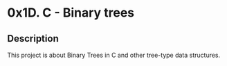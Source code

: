 # 0x1D. C - Binary trees

## Description

This project is about Binary Trees in C and other tree-type data structures.
